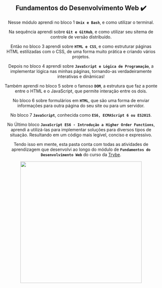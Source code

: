 <div align="center">
  
## Fundamentos do Desenvolvimento Web :heavy_check_mark:

 Nesse módulo aprendi no bloco 1 <strong>`Unix e Bash`</strong>, e como utilizar o terminal. 
  
 Na sequência aprendi sobre <strong>`Git e GitHub`</strong>, e como utilizar seu sitema de controle de versão distribuído.
 
  Então no bloco 3 aprendi sobre <strong>`HTML e CSS`</strong>, e como estruturar páginas HTML estilizadas com o CSS, de uma forma muito prática e criando vários projetos. 
 
  Depois no bloco 4 aprendi sobre <strong>`JavaScript e Lógica de Programação`</strong>, a implementar lógica nas minhas páginas, tornando-as verdadeiramente interativas e dinâmicas! 
 
  Também aprendi no bloco 5 sobre o famoso <strong>`DOM`</strong>, a estrutura que faz a ponte entre o HTML e o JavaScript, que permite interação entre os dois. 
 
  No bloco 6 sobre formulários em <strong>`HTML`</strong>, que são uma forma de enviar informações para outra página do seu site ou para um servidor. 
 
  No bloco 7 <strong>`JavaScript`</strong>, conhecida como <strong>`ES6, ECMAScript 6 ou ES2015`</strong>. 
 
  No Último bloco <strong>`JavaScript ES6 - Introdução a Higher Order Functions`</strong>, aprendi a utilizá-las para implementar soluções para diversos tipos de situação. Resultando em um código mais legível, conciso e expressivo.

 Tendo isso em mente, esta pasta conta com todas as atividades de aprendizagem que desenvolvi ao longo do módulo de <strong>`Fundamentos do Desenvolvimento Web`</strong> do curso da [Trybe](https://www.betrybe.com/).
</div>   

<div align="center">
<img src="https://user-images.githubusercontent.com/109007554/182003506-26215561-442a-44dd-af60-6eaa4c051590.jpg" width="400">
</div>  
